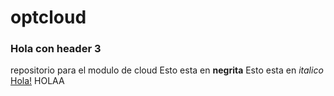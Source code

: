 # optcloud
### Hola con header 3
repositorio para el modulo de cloud 
Esto esta en **negrita**
Esto esta en *italico*
[Hola!](https://google.com)
HOLAA
